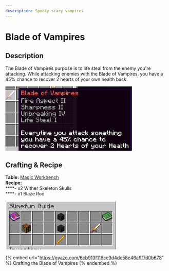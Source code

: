 ```yaml
---
description: Spooky scary vampires
---
```


# Blade of Vampires

## Description

The Blade of Vampires purpose is to life steal from the enemy you're attacking. While attacking enemies with the Blade of Vampires, you have a 45% chance to recover 2 hearts of your own health back.

![Blade of Vampies](<../../../.gitbook/assets/image (16).png>)

## Crafting & Recipe

**Table:** [Magic Workbench](../basic-machines/magic-workbench.md)\
**Recipe:**\
****- x2 Wither Skeleton Skulls\
****- x1 Blaze Rod

![Blade of Vampires Recipe](<../../../.gitbook/assets/image (26).png>)

{% embed url="https://gyazo.com/6cb913f116ce3d4dc58e46a9f7d0b678" %}
Crafting the Blade of Vampires
{% endembed %}

